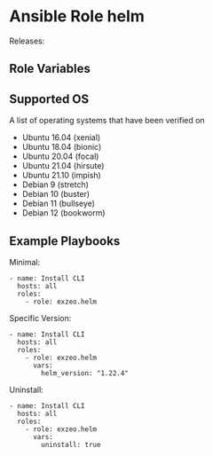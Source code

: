 Ansible Role helm
=========

<Description>

Releases: <Link to versions>

Role Variables
--------------


Supported OS
------------

A list of operating systems that have been verified on

* Ubuntu 16.04 (xenial)
* Ubuntu 18.04 (bionic)
* Ubuntu 20.04 (focal)
* Ubuntu 21.04 (hirsute)
* Ubuntu 21.10 (impish)
* Debian 9 (stretch)
* Debian 10 (buster)
* Debian 11 (bullseye)
* Debian 12 (bookworm)


Example Playbooks
----------------

Minimal:
```
- name: Install CLI
  hosts: all
  roles:
    - role: exzeo.helm
```

Specific Version:
```
- name: Install CLI
  hosts: all
  roles:
    - role: exzeo.helm
      vars:
        helm_version: "1.22.4"
```

Uninstall:
```
- name: Install CLI
  hosts: all
  roles:
    - role: exzeo.helm
      vars:
        uninstall: true
```